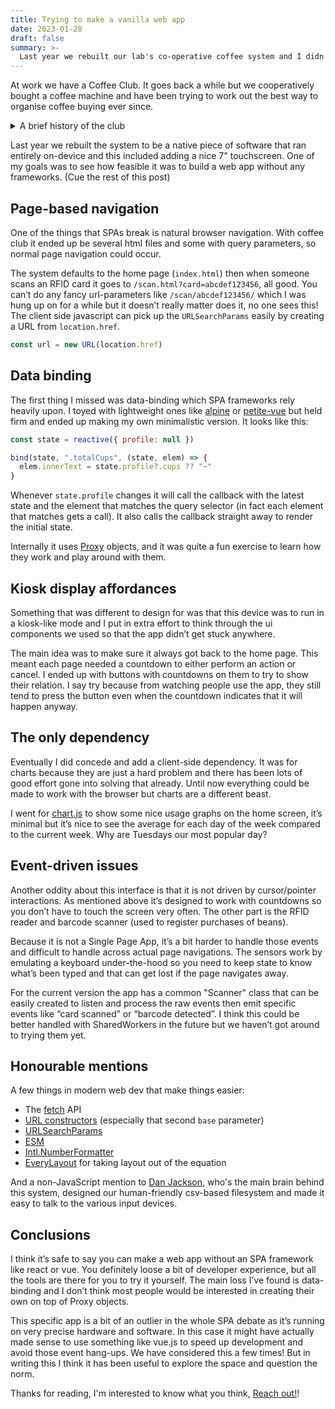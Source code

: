 ```yaml
---
title: Trying to make a vanilla web app
date: 2023-01-28
draft: false
summary: >-
  Last year we rebuilt our lab's co-operative coffee system and I didn't use any frameworks
---
```


At work we have a Coffee Club. It goes back a while but we cooperatively bought a coffee machine and have been trying to work out the best way to organise coffee buying ever since.

<details>
<summary>A brief history of the club</summary>

In our old office we were split on two floors and upstairs had an "official" lab-sanctioned and paid machine and on our floor we had naught. One Black Friday a few of us clubbed together to buy a bean-to-cup machine and a bunch of coffee beans.

We had this brilliant idea that we could ask people who wanted to join to buy 3 bags of beans to be in the club. This solved our need for beans running out and we had more people to talk to on coffee breaks. Yes, we just made a Ponzi scheme.

When we, very quickly, realised that Ponzi schemes don’t work, we set about making a fair system to decide who should be the next person to buy coffee beans. We hooked up a Raspberry Pi and RFID sensor to self-report cups drank to a Google sheet and a Google form to register purchases.

The machine now knew who had bought the least amount of beans for the number of cups they had drank and sent them a nice email to tell them about it.

</details>

Last year we rebuilt the system to be a native piece of software that ran entirely on-device and this included adding a nice 7" touchscreen. One of my goals was to see how feasible it was to build a web app without any frameworks. (Cue the rest of this post)

## Page-based navigation

One of the things that SPAs break is natural browser navigation. With coffee club it ended up be several html files and some with query parameters, so normal page navigation could occur.

The system defaults to the home page (`index.html`) then when someone scans an RFID card it goes to `/scan.html?card=abcdef123456`, all good. You can’t do any fancy url-parameters like `/scan/abcdef123456/` which I was hung up on for a while but it doesn’t really matter does it, no one sees this! The client side javascript can pick up the `URLSearchParams` easily by creating a URL from `location.href`.

```js
const url = new URL(location.href)
```

## Data binding

The first thing I missed was data-binding which SPA frameworks rely heavily upon. I toyed with lightweight ones like [alpine](https://alpinejs.dev/) or [petite-vue](https://github.com/vuejs/petite-vue) but held firm and ended up making my own minimalistic version. It looks like this:

```js
const state = reactive({ profile: null })

bind(state, ".totalCups", (state, elem) => {
  elem.innerText = state.profile?.cups ?? "~"
}
```

Whenever `state.profile` changes it will call the callback with the latest state and the element that matches the query selector (in fact each element that matches gets a call). It also calls the callback straight away to render the initial state.

Internally it uses [Proxy](https://developer.mozilla.org/en-US/docs/Web/JavaScript/Reference/Global_Objects/Proxy) objects, and it was quite a fun exercise to learn how they work and play around with them.

<!-- ## EveryLayout / cube-ish

Mid way through making the new app I heard about [EveryLayout](https://every-layout.dev/) so somewhat pivoted and rewrote the app a bit to use these new layouts I’d learned about. It also followed to refactor the remaining css into a [cube.fyi](https://cube.fyi/)-style to try and simplify things more. This tidied things up -->

## Kiosk display affordances

Something that was different to design for was that this device was to run in a kiosk-like mode and I put in extra effort to think through the ui components we used so that the app didn’t get stuck anywhere.

The main idea was to make sure it always got back to the home page. This meant each page needed a countdown to either perform an action or cancel. I ended up with buttons with countdowns on them to try to show their relation. I say try because from watching people use the app, they still tend to press the button even when the countdown indicates that it will happen anyway.

## The only dependency

Eventually I did concede and add a client-side dependency. It was for charts because they are just a hard problem and there has been lots of good effort gone into solving that already. Until now everything could be made to work with the browser but charts are a different beast.

I went for [chart.js](https://www.chartjs.org/) to show some nice usage graphs on the home screen, it’s minimal but it’s nice to see the average for each day of the week compared to the current week. Why are Tuesdays our most popular day?

## Event-driven issues

Another oddity about this interface is that it is not driven by cursor/pointer interactions. As mentioned above it’s designed to work with countdowns so you don’t have to touch the screen very often. The other part is the RFID reader and barcode scanner (used to register purchases of beans).

Because it is not a Single Page App, it’s a bit harder to handle those events and difficult to handle across actual page navigations. The sensors work by emulating a keyboard under-the-hood so you need to keep state to know what’s been typed and that can get lost if the page navigates away.

For the current version the app has a common "Scanner" class that can be easily created to listen and process the raw events then emit specific events like “card scanned” or “barcode detected”. I think this could be better handled with SharedWorkers in the future but we haven’t got around to trying them yet.

## Honourable mentions

A few things in modern web dev that make things easier:

- The [fetch](https://developer.mozilla.org/en-US/docs/Web/API/Fetch_API) API
- [URL constructors](https://developer.mozilla.org/en-US/docs/Web/API/URL/URL) (especially that second `base` parameter)
- [URLSearchParams](https://developer.mozilla.org/en-US/docs/Web/API/URLSearchParams)
- [ESM](https://developer.mozilla.org/en-US/docs/Web/JavaScript/Guide/Modules)
- [Intl.NumberFormatter](https://developer.mozilla.org/en-US/docs/Web/JavaScript/Reference/Global_Objects/Intl/NumberFormat)
- [EveryLayout](https://every-layout.dev) for taking layout out of the equation

And a non-JavaScript mention to [Dan Jackson](https://danjackson.dev/), who's the main brain behind this system, designed our human-friendly csv-based filesystem and made it easy to talk to the various input devices.

## Conclusions

I think it’s safe to say you can make a web app without an SPA framework like react or vue. You definitely loose a bit of developer experience, but all the tools are there for you to try it yourself. The main loss I’ve found is data-binding and I don’t think most people would be interested in creating their own on top of Proxy objects.

This specific app is a bit of an outlier in the whole SPA debate as it’s running on very precise hardware and software. In this case it might have actually made sense to use something like vue.js to speed up development and avoid those event hang-ups. We have considered this a few times! But in writing this I think it has been useful to explore the space and question the norm.

Thanks for reading, I'm interested to know what you think, [Reach out!](https://hyem.tech/@rob)!
